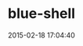 ---
layout: post
title:  "blue-shell"
repo:   "pivotal/blue-shell"
date:   2015-02-18 17:04:40
gemurl: http://github.com/pivotal/blue-shell
---